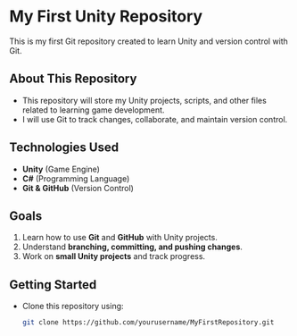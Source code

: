 # My First Unity Repository  

This is my first Git repository created to learn Unity and version control with Git.  

## About This Repository  
- This repository will store my Unity projects, scripts, and other files related to learning game development.  
- I will use Git to track changes, collaborate, and maintain version control.  

## Technologies Used  
- **Unity** (Game Engine)  
- **C#** (Programming Language)  
- **Git & GitHub** (Version Control)  

## Goals  
1. Learn how to use **Git** and **GitHub** with Unity projects.  
2. Understand **branching, committing, and pushing changes**.  
3. Work on **small Unity projects** and track progress.  

## Getting Started  
- Clone this repository using:  
  ```bash
  git clone https://github.com/yourusername/MyFirstRepository.git
